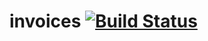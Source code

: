 # invoices [![Build Status](https://travis-ci.org/reinert/invoices.svg?branch=master)](https://travis-ci.org/reinert/invoices)
